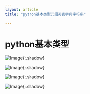 ```yaml
---
layout: article
title: "python基本类型元组列表字典字符串"

---
```


# python基本类型

![Image](https://xusenfeng.github.io/myimages/3-3.jpg){:.shadow}

![Image](https://xusenfeng.github.io/myimages/3-4.jpg){:.shadow}

![Image](https://xusenfeng.github.io/myimages/3-5.jpg){:.shadow}

![Image](https://xusenfeng.github.io/myimages/3-6.jpg){:.shadow}